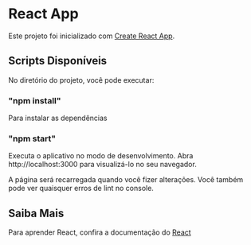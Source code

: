 # React App

Este projeto foi inicializado com [Create React App](https://github.com/facebook/create-react-app).

## Scripts Disponíveis

No diretório do projeto, você pode executar:

### "npm install" 

Para instalar as dependências

### "npm start" 

Executa o aplicativo no modo de desenvolvimento.
Abra http://localhost:3000 para visualizá-lo no seu navegador.

A página será recarregada quando você fizer alterações.
Você também pode ver quaisquer erros de lint no console.

## Saiba Mais

Para aprender React, confira a documentação do [React](https://react.dev)







